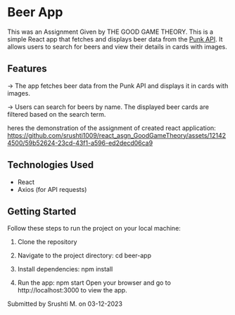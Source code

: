# Beer App

This was an Assignment Given by THE GOOD GAME THEORY.
This is a simple React app that fetches and displays beer data from the [Punk API](https://punkapi.com/). It allows users to search for beers and view their details in cards with images.

## Features

-> The app fetches beer data from the Punk API and displays it in cards with images.

-> Users can search for beers by name. The displayed beer cards are filtered based on the search term.

heres the demonstration of the assignment of created react application:
https://github.com/srushti1009/react_asgn_GoodGameTheory/assets/121424500/59b52624-23cd-43f1-a596-ed2decd06ca9



## Technologies Used

- React
- Axios (for API requests)

## Getting Started

Follow these steps to run the project on your local machine:

1. Clone the repository

2. Navigate to the project directory: cd beer-app

3. Install dependencies: npm install

4. Run the app: npm start
Open your browser and go to http://localhost:3000 to view the app.

Submitted by Srushti M.
on 03-12-2023
